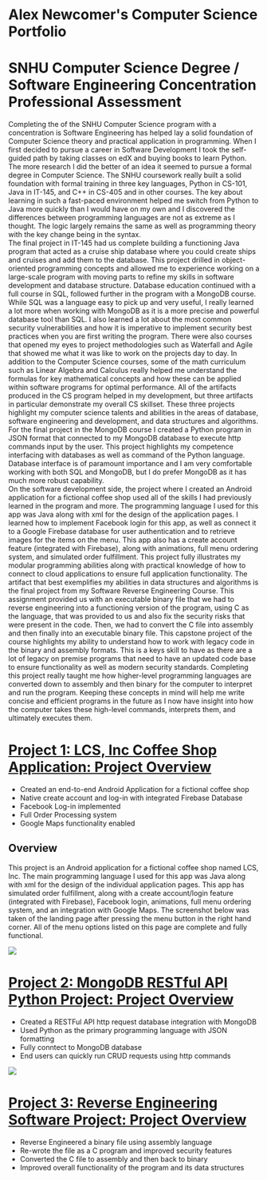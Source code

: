 # Alex Newcomer's Computer Science Portfolio

# SNHU Computer Science Degree / Software Engineering Concentration Professional Assessment

  Completing the of the SNHU Computer Science program with a concentration is Software Engineering has helped lay a solid foundation of Computer Science theory and practical application in programming.  When I first decided to pursue a career in Software Development I took the self-guided path by taking classes on edX and buying books to learn Python.  The more research I did the better of an idea it seemed to pursue a formal degree in Computer Science.  The SNHU coursework really built a solid foundation with formal training in three key languages, Python in CS-101, Java in IT-145, and C++ in CS-405 and in other courses.   The key about learning in such a fast-paced environment helped me switch from Python to Java more quickly than I would have on my own and I discovered the differences between programming languages are not as extreme as I thought.  The logic largely remains the same as well as programming theory with the key change being in the syntax.  
	The final project in IT-145 had us complete building a functioning Java program that acted as a cruise ship database where you could create ships and cruises and add them to the database.  This project drilled in object-oriented programming concepts and allowed me to experience working on a large-scale program with moving parts to refine my skills in software development and database structure.  Database education continued with a full course in SQL, followed further in the program with a MongoDB course.  While SQL was a language easy to pick up and very useful, I really learned a lot more when working with MongoDB as it is a more precise and powerful database tool than SQL.  I also learned a lot about the most common security vulnerabilities and how it is imperative to implement security best practices when you are first writing the program.  There were also courses that opened my eyes to project methodologies such as Waterfall and Agile that showed me what it was like to work on the projects day to day.  In addition to the Computer Science courses, some of the math curriculum such as Linear Algebra and Calculus really helped me understand the formulas for key mathematical concepts and how these can be applied within software programs for optimal performance.
	All of the artifacts produced in the CS program helped in my development, but three artifacts in particular demonstrate my overall CS skillset.  These three projects highlight my computer science talents and abilities in the areas of database, software engineering and development, and data structures and algorithms.  For the final project in the MongoDB course I created a Python program in JSON format that connected to my MongoDB database to execute http commands input by the user.  This project highlights my competence interfacing with databases as well as command of the Python language.  Database interface is of paramount importance and I am very comfortable working with both SQL and MongoDB, but I do prefer MongoDB as it has much more robust capability.  
On the software development side, the project where I created an Android application for a fictional coffee shop used all of the skills I had previously learned in the program and more.  The programming language I used for this app was Java along with xml for the design of the application pages.  I learned how to implement Facebook login for this app, as well as connect it to a Google Firebase database for user authentication and to retrieve images for the items on the menu.  This app also has a create account feature (integrated with Firebase), along with animations, full menu ordering system, and simulated order fulfillment.  This project fully illustrates my modular programming abilities along with practical knowledge of how to connect to cloud applications to ensure full application functionality.
The artifact that best exemplifies my abilities in data structures and algorithms is the final project from my Software Reverse Engineering Course.  This assignment provided us with an executable binary file that we had to reverse engineering into a functioning version of the program, using C as the language, that was provided to us and also fix the security risks that were present in the code.  Then, we had to convert the C file into assembly and then finally into an executable binary file.  This capstone project of the course highlights my ability to understand how to work with legacy code in the binary and assembly formats.  This is a keys skill to have as there are a lot of legacy on premise programs that need to have an updated code base to ensure functionality as well as modern security standards.  Completing this project really taught me how higher-level programming languages are converted down to assembly and then binary for the computer to interpret and run the program.  Keeping these concepts in mind will help me write concise and efficient programs in the future as I now have insight into how the computer takes these high-level commands, interprets them, and ultimately executes them.


# [Project 1: LCS, Inc Coffee Shop Application: Project Overview](https://github.com/newcomat/AndroidCoffeeShopApp)
* Created an end-to-end Android Application for a fictional coffee shop
* Native create account and log-in with integrated Firebase Database
* Facebook Log-in implemented
* Full Order Processing system
* Google Maps functionality enabled

## Overview
This project is an Android application for a fictional coffee shop named LCS, Inc. The main programming language I used for this app was Java along with xml for the design of the individual application pages.  This app has simulated order fulfillment, along with a create account/login feature (integrated with Firebase), Facebook login, animations, full menu ordering system, and an integration with Google Maps.  The screenshot below was taken of the landing page after pressing the menu button in the right hand corner.  All of the menu options listed on this page are complete and fully functional.

![](/images/LCSINC_MENU.jpg)

# [Project 2: MongoDB RESTful API Python Project: Project Overview](https://github.com/newcomat/RESTfulAPI)
* Created a RESTFul API http request database integration with MongoDB
* Used Python as the primary programming language with JSON formatting
* Fully conntect to MongoDB database
* End users can quickly run CRUD requests using http commands

![](/images/AssemblyCode.jpg)

# [Project 3: Reverse Engineering Software Project: Project Overview](https://github.com/newcomat/ReverseEngineeringProject)
* Reverse Engineered a binary file using assembly language
* Re-wrote the file as a C program and improved security features
* Converted the C file to assembly and then back to binary
* Improved overall functionality of the program and its data structures

